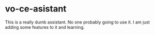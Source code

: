 # vo-ce-asistant
This is a really dumb assistant.
No one probably going to use it.
I am just adding some features to it and learning.

